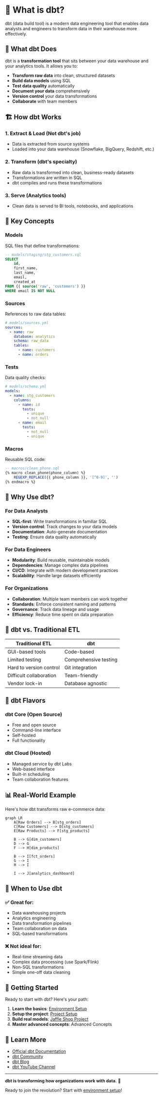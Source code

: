 # 🤔 What is dbt?

dbt (data build tool) is a modern data engineering tool that enables data analysts and engineers to transform data in their warehouse more effectively.

## 🎯 What dbt Does

dbt is a **transformation tool** that sits between your data warehouse and your analytics tools. It allows you to:

- **Transform raw data** into clean, structured datasets
- **Build data models** using SQL
- **Test data quality** automatically
- **Document your data** comprehensively
- **Version control** your data transformations
- **Collaborate** with team members

## 🏗️ How dbt Works

### 1. **Extract & Load** (Not dbt's job)
- Data is extracted from source systems
- Loaded into your data warehouse (Snowflake, BigQuery, Redshift, etc.)

### 2. **Transform** (dbt's specialty)
- Raw data is transformed into clean, business-ready datasets
- Transformations are written in SQL
- dbt compiles and runs these transformations

### 3. **Serve** (Analytics tools)
- Clean data is served to BI tools, notebooks, and applications

## 🔑 Key Concepts

### Models
SQL files that define transformations:
```sql
-- models/staging/stg_customers.sql
SELECT
    id,
    first_name,
    last_name,
    email,
    created_at
FROM {{ source('raw', 'customers') }}
WHERE email IS NOT NULL
```

### Sources
References to raw data tables:
```yaml
# models/sources.yml
sources:
  - name: raw
    database: analytics
    schema: raw_data
    tables:
      - name: customers
      - name: orders
```

### Tests
Data quality checks:
```yaml
# models/schema.yml
models:
  - name: stg_customers
    columns:
      - name: id
        tests:
          - unique
          - not_null
      - name: email
        tests:
          - not_null
          - unique
```

### Macros
Reusable SQL code:
```sql
-- macros/clean_phone.sql
{% macro clean_phone(phone_column) %}
    REGEXP_REPLACE({{ phone_column }}, '[^0-9]', '')
{% endmacro %}
```

## 🏪 Why Use dbt?

### For Data Analysts
- **SQL-first**: Write transformations in familiar SQL
- **Version control**: Track changes to your data models
- **Documentation**: Auto-generate documentation
- **Testing**: Ensure data quality automatically

### For Data Engineers
- **Modularity**: Build reusable, maintainable models
- **Dependencies**: Manage complex data pipelines
- **CI/CD**: Integrate with modern development practices
- **Scalability**: Handle large datasets efficiently

### For Organizations
- **Collaboration**: Multiple team members can work together
- **Standards**: Enforce consistent naming and patterns
- **Governance**: Track data lineage and usage
- **Efficiency**: Reduce time spent on data preparation

## 🚀 dbt vs. Traditional ETL

| Traditional ETL | dbt |
|----------------|-----|
| GUI-based tools | Code-based |
| Limited testing | Comprehensive testing |
| Hard to version control | Git integration |
| Difficult collaboration | Team-friendly |
| Vendor lock-in | Database agnostic |

## 🔧 dbt Flavors

### dbt Core (Open Source)
- Free and open source
- Command-line interface
- Self-hosted
- Full functionality

### dbt Cloud (Hosted)
- Managed service by dbt Labs
- Web-based interface
- Built-in scheduling
- Team collaboration features

## 📊 Real-World Example

Here's how dbt transforms raw e-commerce data:

```mermaid
graph LR
    A[Raw Orders] --> B[stg_orders]
    C[Raw Customers] --> D[stg_customers]
    E[Raw Products] --> F[stg_products]
    
    B --> G[dim_customers]
    D --> G
    F --> H[dim_products]
    
    B --> I[fct_orders]
    G --> I
    H --> I
    
    I --> J[analytics_dashboard]
```

## 🎯 When to Use dbt

### ✅ Great for:
- Data warehousing projects
- Analytics engineering
- Data transformation pipelines
- Team collaboration on data
- SQL-based transformations

### ❌ Not ideal for:
- Real-time streaming data
- Complex data processing (use Spark/Flink)
- Non-SQL transformations
- Simple one-off data cleaning

## 🚀 Getting Started

Ready to start with dbt? Here's your path:

1. **Learn the basics**: [Environment Setup](setup.md)
2. **Setup the project**: [Project Setup](../jaffle-shop/project-setup.md)
3. **Build real models**: [Jaffle Shop Project](../jaffle-shop/overview.md)
4. **Master advanced concepts**: Advanced Concepts

## 🔗 Learn More

- [Official dbt Documentation](https://docs.getdbt.com/)
- [dbt Community](https://community.getdbt.com/)
- [dbt Blog](https://www.getdbt.com/blog/)
- [dbt YouTube Channel](https://www.youtube.com/c/dbtlabs)

---

**dbt is transforming how organizations work with data.** 🚀

Ready to join the revolution? Start with [environment setup](setup.md)!

